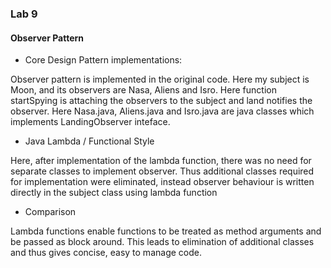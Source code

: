 ### Lab 9

#### Observer Pattern

- Core Design Pattern implementations:

Observer pattern is implemented in the original code. Here my subject is Moon, and its observers are Nasa, Aliens and Isro. Here function startSpying is attaching the observers to the subject and land notifies the observer. Here Nasa.java, Aliens.java and Isro.java are java classes which implements LandingObserver inteface. 

- Java Lambda / Functional Style

Here, after implementation of the lambda function, there was no need for separate classes to implement observer. Thus additional classes required for implementation were eliminated, instead observer behaviour is written directly in the subject class using lambda function

- Comparison

Lambda functions enable functions to be treated as method arguments and be passed as block around. This leads to elimination of additional classes and thus gives concise, easy to manage code. 

